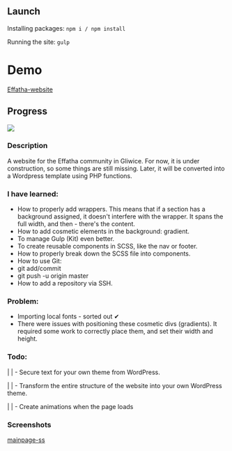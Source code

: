 ## Launch

Installing packages:
`npm i / npm install`

Running the site:
`gulp`

# Demo

[Effatha-website](https://matrix669.github.io/Effatha-website/)

## Progress

![](https://geps.dev/progress/75)

### Description

A website for the Effatha community in Gliwice. For now, it is under construction, so some things are still missing. Later, it will be converted into a Wordpress template using PHP functions.

### I have learned:

- How to properly add wrappers. This means that if a section has a background assigned, it doesn't interfere with the wrapper. It spans the full width, and then - there's the content.
- How to add cosmetic elements in the background: gradient.
- To manage Gulp (Kit) even better.
- To create reusable components in SCSS, like the nav or footer.
- How to properly break down the SCSS file into components.
- How to use Git:
- git add/commit
- git push -u origin master
- How to add a repository via SSH.

### Problem:

- Importing local fonts - sorted out ✔
- There were issues with positioning these cosmetic divs (gradients). It required some work to correctly place them, and set their width and height.

### Todo:

| | - Secure text for your own theme from WordPress.

| | - Transform the entire structure of the website into your own WordPress theme.

| | - Create animations when the page loads

### Screenshots

[mainpage-ss](./public/effatha-img.png)
